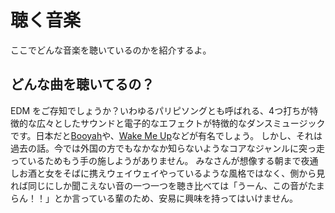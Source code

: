 # 聴く音楽
ここでどんな音楽を聴いているのかを紹介するよ。

## どんな曲を聴いてるの？
EDM をご存知でしょうか？いわゆるパリピソングとも呼ばれる、4つ打ちが特徴的な広々としたサウンドと電子的なエフェクトが特徴的なダンスミュージックです。日本だと[Booyah]()や、[Wake Me Up]()などが有名でしょう。
しかし、それは過去の話。今では外国の方でもなかなか知らないようなコアなジャンルに突っ走っているためもう手の施しようがありません。
みなさんが想像する朝まで夜通しお酒と女をそばに携えウェイウェイやっているような風格ではなく、側から見れば同じにしか聞こえない音の一つ一つを聴き比べては「うーん、この音がたまらん！！」とか言っている輩のため、安易に興味を持ってはいけません。 